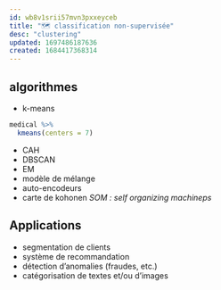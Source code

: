 ```yaml
---
id: wb8v1srii57mvn3pxxeyceb
title: "🗺 classification non-supervisée"
desc: "clustering"
updated: 1697486187636
created: 1684417368314
---
```


## algorithmes

- k-means
```r
medical %>%
  kmeans(centers = 7)
```
- CAH
- DBSCAN
- EM
- modèle de mélange
- auto-encodeurs
- carte de kohonen *SOM : self organizing machineps*

## Applications

- segmentation de clients
- système de recommandation
- détection d’anomalies (fraudes, etc.)
- catégorisation de textes et/ou d’images